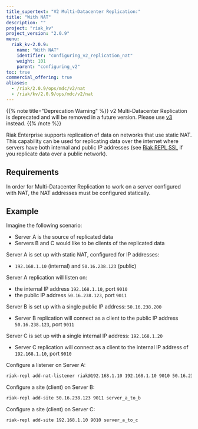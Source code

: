 ```yaml
---
title_supertext: "V2 Multi-Datacenter Replication:"
title: "With NAT"
description: ""
project: "riak_kv"
project_version: "2.0.9"
menu:
  riak_kv-2.0.9:
    name: "With NAT"
    identifier: "configuring_v2_replication_nat"
    weight: 101
    parent: "configuring_v2"
toc: true
commercial_offering: true
aliases:
  - /riak/2.0.9/ops/mdc/v2/nat
  - /riak/kv/2.0.9/ops/mdc/v2/nat
---
```


[config v2 ssl]: /riak/kv/2.0.9/configuring/v2-multi-datacenter/ssl

{{% note title="Deprecation Warning" %}}
v2 Multi-Datacenter Replication is deprecated and will be removed in a future version. Please use [v3](/riak/kv/2.0.9/configuring/v3-multi-datacenter/nat/) instead.
{{% /note %}}

Riak Enterprise supports replication of data on networks that use static
NAT. This capability can be used for replicating data over the internet
where servers have both internal and public IP addresses (see [Riak
REPL SSL][config v2 ssl] if you replicate data over a public network).

## Requirements

In order for Multi-Datacenter Replication to work on a server configured
with NAT, the NAT addresses must be configured statically.

## Example

Imagine the following scenario:

* Server A is the source of replicated data
* Servers B and C would like to be clients of the replicated data

Server A is set up with static NAT, configured for IP addresses:

  * `192.168.1.10` (internal) and `50.16.238.123` (public)

Server A replication will listen on:

  * the internal IP address `192.168.1.10`, port `9010`
  * the public IP address `50.16.238.123`, port `9011`

Server B is set up with a single public IP address: `50.16.238.200`

  * Server B replication will connect as a client to the public IP
    address `50.16.238.123`, port `9011`

Server C is set up with a single internal IP address: `192.168.1.20`

  * Server C replication will connect as a client to the internal IP
    address of `192.168.1.10`, port `9010`

Configure a listener on Server A:

```bash
riak-repl add-nat-listener riak@192.168.1.10 192.168.1.10 9010 50.16.238.123 9011
```

Configure a site (client) on Server B:

```bash
riak-repl add-site 50.16.238.123 9011 server_a_to_b
```

Configure a site (client) on Server C:

```bash
riak-repl add-site 192.168.1.10 9010 server_a_to_c
```
